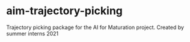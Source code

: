 # aim-trajectory-picking
Trajectory picking package for the AI for Maturation project. Created by summer interns 2021
